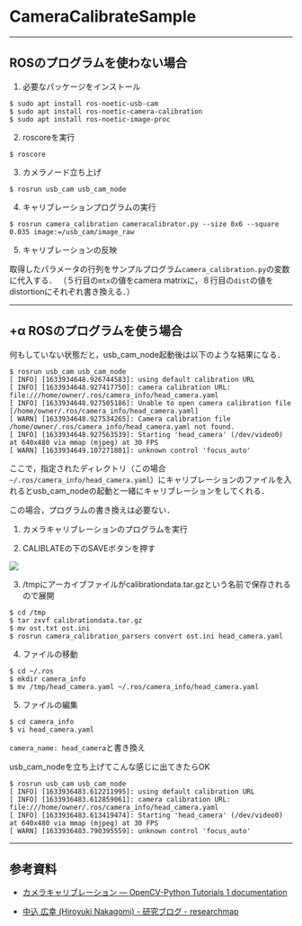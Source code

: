# CameraCalibrateSample
---
ROSのプログラムを使わない場合
---

1. 必要なパッケージをインストール


```
$ sudo apt install ros-noetic-usb-cam
$ sudo apt install ros-noetic-camera-calibration
$ sudo apt install ros-noetic-image-proc 
```

2. roscoreを実行


```
$ roscore
```

3. カメラノード立ち上げ

```
$ rosrun usb_cam usb_cam_node
```

4. キャリブレーションプログラムの実行

```
$ rosrun camera_calibration cameracalibrator.py --size 8x6 --square 0.035 image:=/usb_cam/image_raw
```

5. キャリブレーションの反映


取得したパラメータの行列をサンプルプログラム`camera_calibration.py`の変数に代入する．
（５行目の`mtx`の値をcamera matrixに，８行目の`dist`の値をdistortionにそれぞれ書き換える．）



---
+α ROSのプログラムを使う場合
---


何もしていない状態だと，usb_cam_node起動後は以下のような結果になる．

```
$ rosrun usb_cam usb_cam_node
[ INFO] [1633934648.926744583]: using default calibration URL
[ INFO] [1633934648.927417750]: camera calibration URL: file:///home/owner/.ros/camera_info/head_camera.yaml
[ INFO] [1633934648.927505186]: Unable to open camera calibration file [/home/owner/.ros/camera_info/head_camera.yaml]
[ WARN] [1633934648.927534265]: Camera calibration file /home/owner/.ros/camera_info/head_camera.yaml not found.
[ INFO] [1633934648.927563539]: Starting 'head_camera' (/dev/video0) at 640x480 via mmap (mjpeg) at 30 FPS
[ WARN] [1633934649.107271801]: unknown control 'focus_auto'
```
ここで，指定されたディレクトリ（この場合 `~/.ros/camera_info/head_camera.yaml`）にキャリブレーションのファイルを入れるとusb_cam_nodeの起動と一緒にキャリブレーションをしてくれる．

この場合，プログラムの書き換えは必要ない．




1. カメラキャリブレーションのプログラムを実行

2. CALIBLATEの下のSAVEボタンを押す
　　
  
![](https://i.imgur.com/tyERsgD.png)


3. /tmpにアーカイブファイルがcalibrationdata.tar.gzという名前で保存されるので展開

```
$ cd /tmp
$ tar zxvf calibrationdata.tar.gz
$ mv ost.txt ost.ini 
$ rosrun camera_calibration_parsers convert ost.ini head_camera.yaml
```

4. ファイルの移動

```
$ cd ~/.ros
$ mkdir camera_info
$ mv /tmp/head_camera.yaml ~/.ros/camera_info/head_camera.yaml
```
5. ファイルの編集
```
$ cd camera_info
$ vi head_camera.yaml
```
`camera_name: head_camera`と書き換え

usb_cam_nodeを立ち上げてこんな感じに出てきたらOK
```
$ rosrun usb_cam usb_cam_node
[ INFO] [1633936483.612211995]: using default calibration URL
[ INFO] [1633936483.612859061]: camera calibration URL: file:///home/owner/.ros/camera_info/head_camera.yaml
[ INFO] [1633936483.613419474]: Starting 'head_camera' (/dev/video0) at 640x480 via mmap (mjpeg) at 30 FPS
[ WARN] [1633936483.790395559]: unknown control 'focus_auto'
```

---
参考資料
---
* [カメラキャリブレーション — OpenCV-Python Tutorials 1 documentation](http://labs.eecs.tottori-u.ac.jp/sd/Member/oyamada/OpenCV/html/py_tutorials/py_calib3d/py_calibration/py_calibration.html)

* [中込 広幸 (Hiroyuki Nakagomi) - 研究ブログ - researchmap](https://researchmap.jp/blogs/blog_entries/view/96639/ba1ff72ca68727e9e2b828cbf8b30e9e?frame_id=461924)


